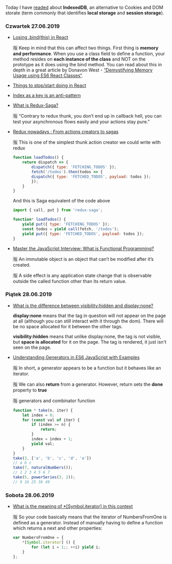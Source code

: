 Today I have [readed](https://medium.freecodecamp.org/a-quick-but-complete-guide-to-indexeddb-25f030425501) about **IndexedDB**, an alternative to Cookies and DOM storate (term commonly that identifies **local storage** and **session storage**).

### Czwartek 27.06.2019

- [Losing .bind(this) in React](https://medium.com/@nikolalsvk/loosing-bind-this-in-react-8637ebf372cf)

	:u6307: Keep in mind that this can affect two things. First thing is **memory and performance**. When you use a class field to define a function, your method resides on **each instance of the class** and NOT on the prototype as it does using the bind method. You can read about this in depth in a great article by Donavon West - [“Demystifying Memory Usage using ES6 React Classes“](https://medium.com/dailyjs/demystifying-memory-usage-using-es6-react-classes-d9d904bc4557).

- [Things to stop/start doing in React](https://medium.com/technical-credit/things-to-stop-start-doing-in-react-9887b9f6cea6)
- [Index as a key is an anti-pattern](https://medium.com/@robinpokorny/index-as-a-key-is-an-anti-pattern-e0349aece318)
- [What is Redux-Saga?](https://engineering.universe.com/what-is-redux-saga-c1252fc2f4d1)

	:u6307: “Contrary to redux thunk, you don’t end up in callback hell, you can test your asynchronous flows easily and your actions stay pure.”

- [Redux nowadays : From actions creators to sagas](https://riad.blog/2015/12/28/redux-nowadays-from-actions-creators-to-sagas/)

	:u6307: This is one of the simplest thunk action creator we could write with redux
	```javascript
	function loadTodos() {
		return dispatch => {
			dispatch({ type: 'FETCHING_TODOS' });
			fetch('/todos').then(todos => {
			dispatch({ type: 'FETCHED_TODOS', payload: todos });
			});
		}
	}
	```
	And this is Saga equivalent of the code above
	```javascript
	import { call, put } from 'redux-saga';

	function* loadTodos() {
		yield put({ type: 'FETCHING_TODOS' });
		const todos = yield call(fetch, '/todos');
		yield put({ type: 'FETCHED_TODOS', payload: todos });
	}
	```

- [Master the JavaScript Interview: What is Functional Programming?](https://medium.com/javascript-scene/master-the-javascript-interview-what-is-functional-programming-7f218c68b3a0)

	:u6307: An immutable object is an object that can’t be modified after it’s created.

	:u6307: A side effect is any application state change that is observable outside the called function other than its return value.

### Piątek 28.06.2019

- [What is the difference between visibility:hidden and display:none?](https://stackoverflow.com/questions/133051/what-is-the-difference-between-visibilityhidden-and-displaynone)

	**display:none** means that the tag in question will not appear on the page at all (although you can still interact with it through the dom). There will be no space allocated for it between the other tags.

	**visibility:hidden** means that unlike display:none, the tag is not visible, but **space is allocated** for it on the page. The tag is rendered, it just isn't seen on the page.

- [Understanding Generators in ES6 JavaScript with Examples](https://codeburst.io/understanding-generators-in-es6-javascript-with-examples-6728834016d5)

	:u6307: In short, a generator appears to be a function but it behaves like an iterator.

	:u6307: We can also **return** from a generator. However, return sets the **done** property to **true**

	:u6307: generators and combinator function
	```javascript
	function * take(n, iter) {
		let index = 0;
		for (const val of iter) {
			if (index >= n) {
				return;
			}
			index = index + 1;
			yield val;
		}
	}
	take(3, ['a', 'b', 'c', 'd', 'e'])
	// a b c
	take(7, naturalNumbers());
	// 1 2 3 4 5 6 7
	take(5, powerSeries(3, 2));
	// 9 16 25 36 49
	```
### Sobota 28.06.2019
- [What is the meaning of *[Symbol.iterator] in this context](https://stackoverflow.com/questions/36976832/what-is-the-meaning-of-symbol-iterator-in-this-context)

	:u6307: So your code basically means that the iterator of NumbersFromOne is defined as a generator. Instead of manually having to define a function which returns a next and other properties:
	```javascript
	var NumbersFromOne = {
		*[Symbol.iterator] () {
			for (let i = 1;; ++i) yield i;
		}
	};
	```